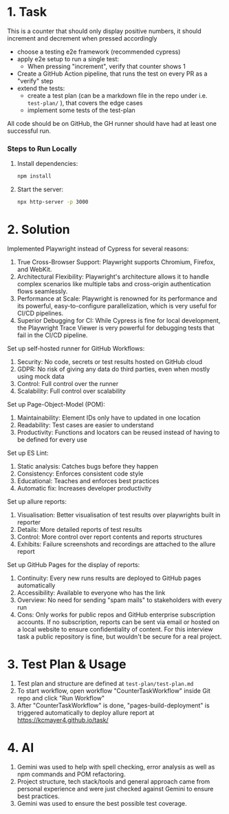 # 1. Task

This is a counter that should only display positive numbers, it should increment and decrement when pressed accordingly


- choose a testing e2e framework (recommended cypress)
- apply e2e setup to run a single test:
   - When pressing "increment", verify that counter shows 1
- Create a GitHub Action pipeline, that runs the test on every PR as a "verify" step
- extend the tests:
  - create a test plan (can be a markdown file in the repo under i.e. `test-plan/` ), that covers the edge cases
  - implement some tests of the test-plan
 
All code should be on GitHub, the GH runner should have had at least one successful run.  


### Steps to Run Locally

1. Install dependencies:
   ```bash
   npm install
   ```
2. Start the server:
   ```bash
   npx http-server -p 3000
   ```


# 2. Solution

Implemented Playwright instead of Cypress for several reasons:
1. True Cross-Browser Support: Playwright supports  Chromium, Firefox, and WebKit. 
2. Architectural Flexibility: Playwright's architecture allows it to handle complex scenarios like multiple tabs and cross-origin authentication flows seamlessly. 
3. Performance at Scale: Playwright is renowned for its performance and its powerful, easy-to-configure parallelization, which is very useful for CI/CD pipelines.
4. Superior Debugging for CI: While Cypress is fine for local development, the Playwright Trace Viewer is very powerful for debugging tests that fail in the CI/CD pipeline. 

Set up self-hosted runner for GitHub Workflows:
1. Security: No code, secrets or test results hosted on GitHub cloud
2. GDPR: No risk of giving any data do third parties, even when mostly using mock data
3. Control: Full control over the runner
4. Scalability: Full control over scalability

Set up Page-Object-Model (POM):
1. Maintainability: Element IDs only have to updated in one location
2. Readability: Test cases are easier to understand
3. Productivity: Functions and locators can be reused instead of having to be defined for every use

Set up ES Lint:
1. Static analysis: Catches bugs before they happen
2. Consistency: Enforces consistent code style
3. Educational: Teaches and enforces best practices
4. Automatic fix: Increases developer productivity

Set up allure reports:
1. Visualisation: Better visualisation of test results over playwrights built in reporter
2. Details: More detailed reports of test results
3. Control: More control over report contents and reports structures
4. Exhibits: Failure screenshots and recordings are attached to the allure report

Set up GitHub Pages for the display of reports:
1. Continuity: Every new runs results are deployed to GitHub pages automatically
2. Accessibility: Available to everyone who has the link
3. Overview: No need for sending "spam mails" to stakeholders with every run
4. Cons: Only works for public repos and GitHub enterprise subscription accounts.
   If no subscription, reports can be sent via email or hosted on a local website to ensure confidentiality of content.
   For this interview task a public repository is fine, but wouldn't be secure for a real project.

# 3. Test Plan & Usage

1. Test plan and structure are defined at  `test-plan/test-plan.md`
2. To start workflow, open workflow "CounterTaskWorkflow" inside Git repo and click "Run Workflow"
3. After "CounterTaskWorkflow" is done, "pages-build-deployment" is triggered automatically to deploy allure report at https://kcmayer4.github.io/task/


# 4. AI

1. Gemini was used to help with spell checking, error analysis as well as npm commands and POM refactoring. 
2. Project structure, tech stack/tools and general approach came from personal experience and were just checked against Gemini to ensure best practices.
3. Gemini was used to ensure the best possible test coverage.